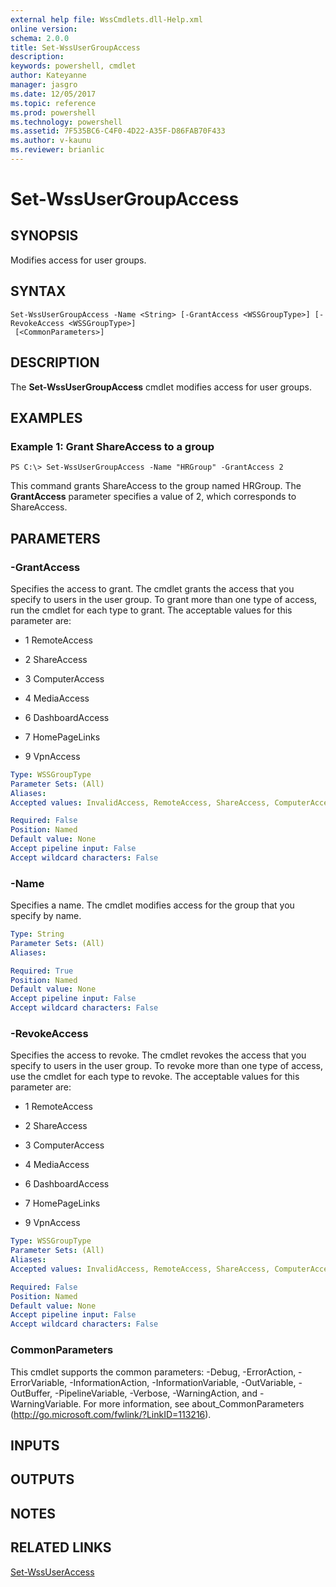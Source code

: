```yaml
---
external help file: WssCmdlets.dll-Help.xml
online version: 
schema: 2.0.0
title: Set-WssUserGroupAccess
description: 
keywords: powershell, cmdlet
author: Kateyanne
manager: jasgro
ms.date: 12/05/2017
ms.topic: reference
ms.prod: powershell
ms.technology: powershell
ms.assetid: 7F535BC6-C4F0-4D22-A35F-D86FAB70F433
ms.author: v-kaunu
ms.reviewer: brianlic
---
```


# Set-WssUserGroupAccess

## SYNOPSIS
Modifies access for user groups.

## SYNTAX

```
Set-WssUserGroupAccess -Name <String> [-GrantAccess <WSSGroupType>] [-RevokeAccess <WSSGroupType>]
 [<CommonParameters>]
```

## DESCRIPTION
The **Set-WssUserGroupAccess** cmdlet modifies access for user groups.

## EXAMPLES

### Example 1: Grant ShareAccess to a group
```
PS C:\> Set-WssUserGroupAccess -Name "HRGroup" -GrantAccess 2
```

This command grants ShareAccess to the group named HRGroup.
The **GrantAccess** parameter specifies a value of 2, which corresponds to ShareAccess.

## PARAMETERS

### -GrantAccess
Specifies the access to grant.
The cmdlet grants the access that you specify to users in the user group.
To grant more than one type of access, run the cmdlet for each type to grant.
The acceptable values for this parameter are:


- 1 RemoteAccess

- 2 ShareAccess

- 3 ComputerAccess

- 4 MediaAccess

- 6 DashboardAccess

- 7 HomePageLinks

- 9 VpnAccess

```yaml
Type: WSSGroupType
Parameter Sets: (All)
Aliases: 
Accepted values: InvalidAccess, RemoteAccess, ShareAccess, ComputerAccess, MediaAccess, AddInAccess, DashboardAccess, HomePageLinks, NetworkAlertAccess, VpnAccess, InvisibleToDashboard

Required: False
Position: Named
Default value: None
Accept pipeline input: False
Accept wildcard characters: False
```

### -Name
Specifies a name.
The cmdlet modifies access for the group that you specify by name.

```yaml
Type: String
Parameter Sets: (All)
Aliases: 

Required: True
Position: Named
Default value: None
Accept pipeline input: False
Accept wildcard characters: False
```

### -RevokeAccess
Specifies the access to revoke.
The cmdlet revokes the access that you specify to users in the user group.
To revoke more than one type of access, use the cmdlet for each type to revoke.
The acceptable values for this parameter are:


- 1 RemoteAccess

- 2 ShareAccess

- 3 ComputerAccess

- 4 MediaAccess

- 6 DashboardAccess

- 7 HomePageLinks

- 9 VpnAccess

```yaml
Type: WSSGroupType
Parameter Sets: (All)
Aliases: 
Accepted values: InvalidAccess, RemoteAccess, ShareAccess, ComputerAccess, MediaAccess, AddInAccess, DashboardAccess, HomePageLinks, NetworkAlertAccess, VpnAccess, InvisibleToDashboard

Required: False
Position: Named
Default value: None
Accept pipeline input: False
Accept wildcard characters: False
```

### CommonParameters
This cmdlet supports the common parameters: -Debug, -ErrorAction, -ErrorVariable, -InformationAction, -InformationVariable, -OutVariable, -OutBuffer, -PipelineVariable, -Verbose, -WarningAction, and -WarningVariable. For more information, see about_CommonParameters (http://go.microsoft.com/fwlink/?LinkID=113216).

## INPUTS

## OUTPUTS

## NOTES

## RELATED LINKS

[Set-WssUserAccess](./Set-WssUserAccess.md)

